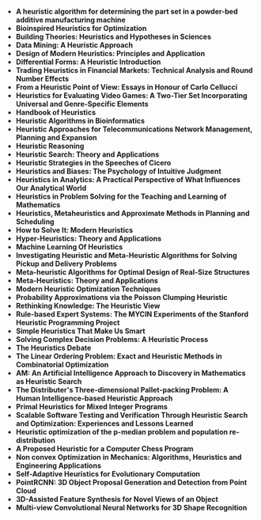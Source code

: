 <ul>
  
 <li><b><a target="_blank" href="https://github.com/manjunath5496/Heuristics-Books/blob/master/heu(1).pdf" style="text-decoration:none;"> A heuristic algorithm for determining the part set in a powder-bed additive manufacturing machine</a></b></li>
  
<li><b><a target="_blank" href="https://github.com/manjunath5496/Heuristics-Books/blob/master/heu(2).pdf" style="text-decoration:none;">Bioinspired Heuristics for Optimization</a></b></li>

<li><b><a target="_blank" href="https://github.com/manjunath5496/Heuristics-Books/blob/master/heu(3).pdf" style="text-decoration:none;">Building Theories: Heuristics and Hypotheses in Sciences</a></b></li>                         
  <li><b><a target="_blank" href="https://github.com/manjunath5496/Heuristics-Books/blob/master/heu(4).pdf" style="text-decoration:none;">Data Mining: A Heuristic Approach</a></b></li>  
     <li><b><a target="_blank" href="https://github.com/manjunath5496/Heuristics-Books/blob/master/heu(5).pdf" style="text-decoration:none;">Design of Modern Heuristics: Principles and Application</a></b></li>  
   <li><b><a target="_blank" href="https://github.com/manjunath5496/Heuristics-Books/blob/master/heu(6).pdf" style="text-decoration:none;">Differential Forms: A Heuristic Introduction</a></b></li>  
                                             

 <li><b><a target="_blank" href="https://github.com/manjunath5496/Heuristics-Books/blob/master/heu(7).pdf" style="text-decoration:none;">Trading Heuristics in Financial Markets: Technical Analysis and Round Number Effects</a></b></li>
 
 
<li><b><a target="_blank" href="https://github.com/manjunath5496/Heuristics-Books/blob/master/heu(8).rar" style="text-decoration:none;"> From a Heuristic Point of View: Essays in Honour of Carlo Cellucci</a></b></li>
  
<li><b><a target="_blank" href="https://github.com/manjunath5496/Heuristics-Books/blob/master/heu(9).pdf" style="text-decoration:none;">Heuristics for Evaluating Video Games: A Two-Tier Set Incorporating Universal and Genre-Specific Elements</a></b></li>

<li><b><a target="_blank" href="https://github.com/manjunath5496/Heuristics-Books/blob/master/heu(10).rar" style="text-decoration:none;">Handbook of Heuristics</a></b></li>                         
  <li><b><a target="_blank" href="https://github.com/manjunath5496/Heuristics-Books/blob/master/heu(11).pdf" style="text-decoration:none;">Heuristic Algorithms in Bioinformatics</a></b></li>  
     <li><b><a target="_blank" href="https://github.com/manjunath5496/Heuristics-Books/blob/master/heu(12).pdf" style="text-decoration:none;">Heuristic Approaches for Telecommunications Network Management, Planning and Expansion</a></b></li>  
   <li><b><a target="_blank" href="https://github.com/manjunath5496/Heuristics-Books/blob/master/heu(13).pdf" style="text-decoration:none;">Heuristic Reasoning</a></b></li>  
                                             

 <li><b><a target="_blank" href="https://github.com/manjunath5496/Heuristics-Books/blob/master/heu(14).pdf" style="text-decoration:none;">Heuristic Search: Theory and Applications</a></b></li>
 
  <li><b><a target="_blank" href="https://github.com/manjunath5496/Heuristics-Books/blob/master/heu(15).pdf" style="text-decoration:none;">Heuristic Strategies in the Speeches of Cicero</a></b></li>                         
  <li><b><a target="_blank" href="https://github.com/manjunath5496/Heuristics-Books/blob/master/heu(16).pdf" style="text-decoration:none;">Heuristics and Biases: The Psychology of Intuitive Judgment</a></b></li>  
     <li><b><a target="_blank" href="https://github.com/manjunath5496/Heuristics-Books/blob/master/heu(17).pdf" style="text-decoration:none;">Heuristics in Analytics: A Practical Perspective of What Influences Our Analytical World</a></b></li>  
   <li><b><a target="_blank" href="https://github.com/manjunath5496/Heuristics-Books/blob/master/heu(18).pdf" style="text-decoration:none;">Heuristics in Problem Solving for the Teaching and Learning of Mathematics</a></b></li>  
                                             

 <li><b><a target="_blank" href="https://github.com/manjunath5496/Heuristics-Books/blob/master/heu(19).pdf" style="text-decoration:none;">Heuristics, Metaheuristics and Approximate Methods in Planning and Scheduling</a></b></li>
 
  
   <li><b><a target="_blank" href="https://github.com/manjunath5496/Heuristics-Books/blob/master/heu(20).pdf" style="text-decoration:none;">How to Solve It: Modern Heuristics</a></b></li>  
   <li><b><a target="_blank" href="https://github.com/manjunath5496/Heuristics-Books/blob/master/heu(21).pdf" style="text-decoration:none;">Hyper-Heuristics: Theory and Applications</a></b></li>  
                                             

 <li><b><a target="_blank" href="https://github.com/manjunath5496/Heuristics-Books/blob/master/heu(22).pdf" style="text-decoration:none;">Machine Learning Of Heuristics</a></b></li>
 
  <li><b><a target="_blank" href="https://github.com/manjunath5496/Heuristics-Books/blob/master/heu(23).pdf" style="text-decoration:none;">Investigating Heuristic and Meta-Heuristic Algorithms for Solving Pickup and Delivery Problems</a></b></li>
 
 

 <li><b><a target="_blank" href="https://github.com/manjunath5496/Heuristics-Books/blob/master/heu(24).pdf" style="text-decoration:none;">Meta-heuristic Algorithms for Optimal Design of Real-Size Structures</a></b></li>
 
  <li><b><a target="_blank" href="https://github.com/manjunath5496/Heuristics-Books/blob/master/heu(25).pdf" style="text-decoration:none;">Meta-Heuristics: Theory and Applications</a></b></li>                         
  <li><b><a target="_blank" href="https://github.com/manjunath5496/Heuristics-Books/blob/master/heu(26).pdf" style="text-decoration:none;">Modern Heuristic Optimization Techniques</a></b></li>  
     <li><b><a target="_blank" href="https://github.com/manjunath5496/Heuristics-Books/blob/master/heu(27).pdf" style="text-decoration:none;">Probability Approximations via the Poisson Clumping Heuristic</a></b></li>  
   <li><b><a target="_blank" href="https://github.com/manjunath5496/Heuristics-Books/blob/master/heu(28).pdf" style="text-decoration:none;">Rethinking Knowledge: The Heuristic View</a></b></li>  
                                             

 <li><b><a target="_blank" href="https://github.com/manjunath5496/Heuristics-Books/blob/master/heu(29).pdf" style="text-decoration:none;">Rule-based Expert Systems: The MYCIN Experiments of the Stanford Heuristic Programming Project</a></b></li>
 
  
   <li><b><a target="_blank" href="https://github.com/manjunath5496/Heuristics-Books/blob/master/heu(30).pdf" style="text-decoration:none;">Simple Heuristics That Make Us Smart</a></b></li>  
   <li><b><a target="_blank" href="https://github.com/manjunath5496/Heuristics-Books/blob/master/heu(31).pdf" style="text-decoration:none;">Solving Complex Decision Problems: A Heuristic Process</a></b></li>  
                                             

 <li><b><a target="_blank" href="https://github.com/manjunath5496/Heuristics-Books/blob/master/heu(32).pdf" style="text-decoration:none;">The Heuristics Debate</a></b></li>
 
  <li><b><a target="_blank" href="https://github.com/manjunath5496/Heuristics-Books/blob/master/heu(33).pdf" style="text-decoration:none;">The Linear Ordering Problem: Exact and Heuristic Methods in Combinatorial Optimization</a></b></li>
 
   <li><b><a target="_blank" href="https://github.com/manjunath5496/Heuristics-Books/blob/master/heu(34).pdf" style="text-decoration:none;">AM: An Artificial Intelligence Approach to Discovery in Mathematics as Heuristic Search</a></b></li>  
   <li><b><a target="_blank" href="https://github.com/manjunath5496/Heuristics-Books/blob/master/heu(35).pdf" style="text-decoration:none;">The Distributer's Three-dimensional Pallet-packing Problem: A Human Intelligence-based Heuristic Approach</a></b></li>  
                                             

 <li><b><a target="_blank" href="https://github.com/manjunath5496/Heuristics-Books/blob/master/heu(36).pdf" style="text-decoration:none;">Primal Heuristics for Mixed Integer Programs</a></b></li>
 
  <li><b><a target="_blank" href="https://github.com/manjunath5496/Heuristics-Books/blob/master/heu(37).pdf" style="text-decoration:none;">Scalable Software Testing and Verification Through Heuristic Search and Optimization: Experiences and Lessons Learned</a></b></li>
 
  <li><b><a target="_blank" href="https://github.com/manjunath5496/Heuristics-Books/blob/master/heu(38).pdf" style="text-decoration:none;">Heuristic optimization of the p-median problem and population re-distribution</a></b></li>
 
  <li><b><a target="_blank" href="https://github.com/manjunath5496/Heuristics-Books/blob/master/heu(39).pdf" style="text-decoration:none;">A Proposed Heuristic for a Computer Chess Program</a></b></li>
 
   <li><b><a target="_blank" href="https://github.com/manjunath5496/Heuristics-Books/blob/master/heu(40).pdf" style="text-decoration:none;">Non convex Optimization in Mechanics: Algorithms, Heuristics and Engineering Applications </a></b></li>  
   <li><b><a target="_blank" href="https://github.com/manjunath5496/Heuristics-Books/blob/master/heu(41).pdf" style="text-decoration:none;">Self-Adaptive Heuristics for Evolutionary Computation</a></b></li>  
                                             

 <li><b><a target="_blank" href="https://github.com/manjunath5496/Heuristics-Books/blob/master/heu(42).pdf" style="text-decoration:none;">PointRCNN: 3D Object Proposal Generation and Detection from Point Cloud</a></b></li>
 
  <li><b><a target="_blank" href="https://github.com/manjunath5496/Heuristics-Books/blob/master/heu(43).pdf" style="text-decoration:none;">3D-Assisted Feature Synthesis for Novel Views of an Object</a></b></li>
 
  <li><b><a target="_blank" href="https://github.com/manjunath5496/Heuristics-Books/blob/master/heu(44).pdf" style="text-decoration:none;">Multi-view Convolutional Neural Networks for 3D Shape Recognition</a></b></li>
 
 
 
  
 
 
 
 
 
 
 
 
 
 </ul>
